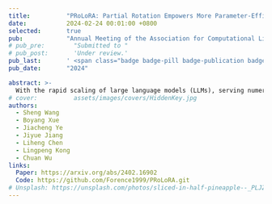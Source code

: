 ```yaml
---
title:          "PRoLoRA: Partial Rotation Empowers More Parameter-Efficient LoRA"
date:           2024-02-24 00:01:00 +0800
selected:       true
pub:            "Annual Meeting of the Association for Computational Linguistics"
# pub_pre:        "Submitted to "
# pub_post:       'Under review.'
pub_last:       ' <span class="badge badge-pill badge-publication badge-success">ACL 2024</span>'
pub_date:       "2024"

abstract: >-
  With the rapid scaling of large language models (LLMs), serving numerous LoRAs concurrently has become increasingly impractical, leading to unaffordable costs and necessitating more parameter-efficient finetuning methods. In this work, we introduce Partially Rotation enhanced Low-Rank Adaptation (PRoLoRA), an intra-layer sharing mechanism comprising four essential components, broadcast reduction, rotation enhancement, partially-sharing refinement, and rectified initialization strategy. As a superset of LoRA, PRoLoRA pertains its advantages, and effectively circumvent the drawbacks of peer parameter-sharing methods with superior model capacity, practical feasibility, and broad applicability. Empirical experiments demonstrate the remarkably higher parameter efficiency of PRoLoRA in both specific parameter budget and performance target scenarios, and its scalability to larger LLMs. Notably, with one time less trainable parameters, PRoLoRA still outperforms LoRA on multiple instruction tuning datasets. Subsequently, an ablation study is conducted to validate the necessity of individual components and highlight the superiority of PRoLoRA over three potential variants. Hopefully, the conspicuously higher parameter efficiency can establish PRoLoRA as a resource-friendly alternative to LoRA.
# cover:          assets/images/covers/HiddenKey.jpg
authors:
  - Sheng Wang
  - Boyang Xue 
  - Jiacheng Ye
  - Jiyue Jiang
  - Liheng Chen
  - Lingpeng Kong
  - Chuan Wu
links:
  Paper: https://arxiv.org/abs/2402.16902
  Code: https://github.com/Forence1999/PRoLoRA.git
# Unsplash: https://unsplash.com/photos/sliced-in-half-pineapple--_PLJZmHZzk
---
```

